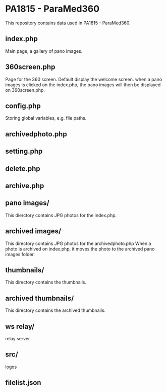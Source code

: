 # PA1815 - ParaMed360
This repository contains data used in PA1815 - ParaMed360.

## index.php
Main page, a gallery of pano images.

## 360screen.php
Page for the 360 screen. Default display the welcome screen.
when a pano images is clicked on the index.php, the pano images will then be displayed on 360screen.php.

## config.php
Storing global variables, e.g. file paths.

## archivedphoto.php

## setting.php

## delete.php

## archive.php

## pano images/
This dierctory contains JPG photos for the index.php.

## archived images/
This directory contains JPG photos for the archivedphoto.php
When a photo is archived on index.php, it moves the photo to the archived pano images folder.

## thumbnails/
This directory contains the thumbnails.

## archived thumbnails/
This directory contains the archived thumbnails.

## ws relay/
relay server

## src/
logos

## filelist.json
